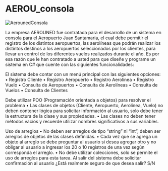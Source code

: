 # AEROU_consola
![AerounedConsola](https://user-images.githubusercontent.com/113799193/228375272-b3c9ba9f-7e04-4d39-be84-951d7ae4ead9.png)

La empresa AEROUNED fue contratada para el desarrollo de un sistema en consola para el Aeropuerto Juan Santamaria, el cual debe permitir el registro de los distintos aeropuertos, las aerolíneas que podrán realizar los distintos destinos a los aeropuertos seleccionados por los clientes, para llevar un control de 
los diferentes vuelos realizados durante el año. Es por esa razón que le han contratado a usted para que diseñe y programe un sistema en C# que 
cuente con las siguientes funcionalidades:

El sistema debe contar con un menú principal con las siguientes opciones:
  • Registro Cliente
  • Registro Aeropuerto
  • Registro Aerolínea
  • Registro Vuelo
  • Consulta de Aeropuertos
  • Consulta de Aerolíneas
  • Consulta de Vuelos
  • Consulta de Clientes

Debe utilizar POO (Programación orientada a objetos) para resolver el problema
• Las clases de objetos (Cliente, Aeropuerto, Aerolínea, Vuelo) no deben contener lógica para solicitar información al usuario, solo debe tener la estructura de la clase   y sus propiedades.
• Las clases no deben tener métodos vacíos y recuerde utilizar nombres significativos a sus variables.

Uso de arreglos
• No deben ser arreglos de tipo “string” ni “int”, deben ser arreglos de objetos de las clases definidas.
• Cada vez que se agrega un objeto al arreglo se debe preguntar al usuario si desea agregar otro y no obligar al usuario a ingresar los 20 o 10 registros de una vez       según corresponda el arreglo.
• No debe utilizar colecciones, solo se permite el uso de arreglos para esta tarea.
Al salir del sistema debe solicitar confirmación al usuario ¿Está realmente seguro de que desea salir? S/N
